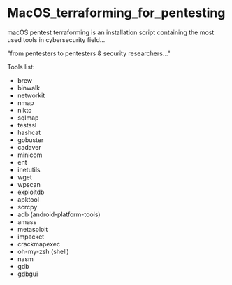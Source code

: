 # MacOS_terraforming_for_pentesting

macOS pentest terraforming is an installation script containing the most used tools in cybersecurity field... 

"from pentesters to pentesters & security researchers..."

Tools list:
  - brew
  - binwalk
  - networkit
  - nmap
  - nikto
  - sqlmap
  - testssl
  - hashcat
  - gobuster
  - cadaver
  - minicom
  - ent
  - inetutils
  - wget
  - wpscan
  - exploitdb
  - apktool
  - scrcpy
  - adb (android-platform-tools)
  - amass
  - metasploit
  - impacket
  - crackmapexec
  - oh-my-zsh (shell)
  - nasm
  - gdb
  - gdbgui
